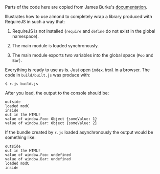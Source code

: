 Parts of the code here are copied from James Burke's [documentation](https://github.com/jrburke/almond#exporting-a-public-api).

Illustrates how to use almond to completely wrap a library produced
with RequireJS in such a way that:

1. RequireJS is not installed (`require` and `define` do not exist in
the global namespace).

2. The main module is loaded synchronously.

3. The main module exports two variables into the global space (`Foo`
and `Bar`).

Everything is ready to use as is. Just open `index.html` in a
browser. The code in `build/built.js` was produce with:

    $ r.js build.js

After you load, the output to the console should be:

    outside
    loaded modC
    inside
    out in the HTML!
    value of window.Foo: Object {someValue: 1}
    value of window.Bar: Object {someValue: 2}


If the bundle created by `r.js` loaded asynchronously the output would
be something like:

    outside
    out in the HTML!
    value of window.Foo: undefined
    value of window.Bar: undefined
    loaded modC
    inside
